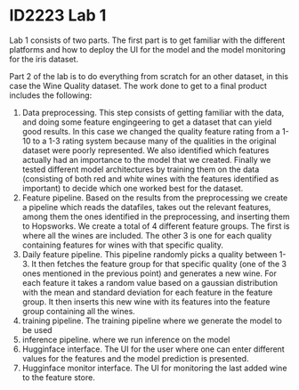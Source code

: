 # ID2223 Lab 1

Lab 1 consists of two parts. The first part is to get familiar with the different platforms and how to deploy the UI for the model and the model monitoring for the iris dataset.

Part 2 of the lab is to do everything from scratch for an other dataset, in this case the Wine Quality dataset. The work done to get to a final product includes the following:
1. Data preprocessing. This step consists of getting familiar with the data, and doing some feature engingeering to get a dataset that can yield good results. In this case we changed the quality feature rating from a 1-10 to a 1-3 rating system because many of the qualities in the original dataset were poorly represented. We also identified which features actually had an importance to the model that we created. Finally we tested different model architectures by training them on the data (consisting of both red and white wines with the features identified as important) to decide which one worked best for the dataset.
2. Feature pipeline. Based on the results from the preprocessing we create a pipeline which reads the datafiles, takes out the relevant features, among them the ones identified in the preprocessing, and inserting them to Hopsworks. We create a total of 4 different feature groups. The first is where all the wines are included. The other 3 is one for each quality containing features for wines with that specific quality.
3. Daily feature pipeline. This pipeline randomly picks a quality between 1-3. It then fetches the feature group for that specific quality (one of the 3 ones mentioned in the previous point) and generates a new wine. For each feature it takes a random value based on a gaussian distribution with the mean and standard deviation for each feature in the feature group. It then inserts this new wine with its features into the feature group containing all the wines.
4. training pipeline. The training pipeline where we generate the model to be used
5. inference pipeline. where we run inference on the model
6. Hugginface interface. The UI for the user where one can enter different values for the features and the model prediction is presented.
7. Hugginface monitor interface. The UI for monitoring the last added wine to the feature store.
